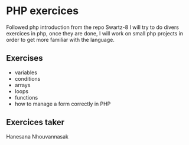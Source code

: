 # PHP exercices
Followed php introduction from the repo Swartz-8
I will try to do divers exercices in php, once they are done, I will work on small php projects in order to get more familiar with the language.

## Exercises
* variables
* conditions
* arrays
* loops
* functions
* how to manage a form correctly in PHP

## Exercices taker
Hanesana Nhouvannasak
